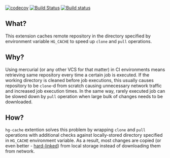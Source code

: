 [![codecov](https://codecov.io/gh/trassir/hg-cache/branch/master/graph/badge.svg)](https://codecov.io/gh/trassir/hg-cache)
[![Build Status](https://travis-ci.com/trassir/hg-cache.svg?branch=master)](https://travis-ci.com/trassir/hg-cache)
[![Build status](https://ci.appveyor.com/api/projects/status/w9qu5g2tic663wuj/branch/master?svg=true)](https://ci.appveyor.com/project/trassir/hg-cache/branch/master)

## What?

This extension caches remote repository in the directory specified by environment variable `HG_CACHE` to speed up `clone` and `pull` operations.

## Why?

Using mercurial (or any other VCS for that matter) in CI environments means retrieving same repository every time a certain job is executed. If the working directory is cleaned before job executions, this usually causes repository to be `clone`-d from scratch causing unnecessary network traffic and increased job execution times. In the same way, rarely executed job can be slowed down by `pull` operation when large bulk of changes needs to be downloaded.

## How?

`hg-cache` extention solves this problem by wrapping `clone` and `pull` operations with additional checks against locally-stored directory specified in `HG_CACHE` environment variable. As a result, most changes are copied (or even better - [hard-linked](https://www.mercurial-scm.org/wiki/RelinkExtension)) from local storage instead of downloading them from network.
